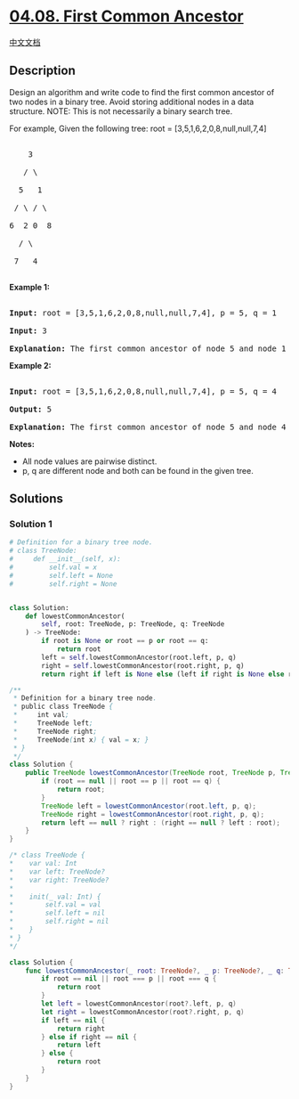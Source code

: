# [04.08. First Common Ancestor](https://leetcode.cn/problems/first-common-ancestor-lcci)

[中文文档](/lcci/04.08.First%20Common%20Ancestor/README.md)

## Description

<p>Design an algorithm and write code to find the first common ancestor of two nodes in a binary tree. Avoid storing additional nodes in a data structure. NOTE: This is not necessarily a binary search tree.</p>

<p>For example, Given the following tree: root = [3,5,1,6,2,0,8,null,null,7,4]</p>

<pre>

    3

   / \

  5   1

 / \ / \

6  2 0  8

  / \

 7   4

</pre>

<p><strong>Example 1:</strong></p>

<pre>

<strong>Input:</strong> root = [3,5,1,6,2,0,8,null,null,7,4], p = 5, q = 1

<strong>Input:</strong> 3

<strong>Explanation:</strong> The first common ancestor of node 5 and node 1 is node 3.</pre>

<p><strong>Example 2:</strong></p>

<pre>

<strong>Input:</strong> root = [3,5,1,6,2,0,8,null,null,7,4], p = 5, q = 4

<strong>Output:</strong> 5

<strong>Explanation:</strong> The first common ancestor of node 5 and node 4 is node 5.</pre>

<p><strong>Notes:</strong></p>

<ul>
	<li>All node values are pairwise distinct.</li>
	<li>p, q are different node and both can be found in the given tree.</li>
</ul>

## Solutions

### Solution 1

<!-- tabs:start -->

```python
# Definition for a binary tree node.
# class TreeNode:
#     def __init__(self, x):
#         self.val = x
#         self.left = None
#         self.right = None


class Solution:
    def lowestCommonAncestor(
        self, root: TreeNode, p: TreeNode, q: TreeNode
    ) -> TreeNode:
        if root is None or root == p or root == q:
            return root
        left = self.lowestCommonAncestor(root.left, p, q)
        right = self.lowestCommonAncestor(root.right, p, q)
        return right if left is None else (left if right is None else root)
```

```java
/**
 * Definition for a binary tree node.
 * public class TreeNode {
 *     int val;
 *     TreeNode left;
 *     TreeNode right;
 *     TreeNode(int x) { val = x; }
 * }
 */
class Solution {
    public TreeNode lowestCommonAncestor(TreeNode root, TreeNode p, TreeNode q) {
        if (root == null || root == p || root == q) {
            return root;
        }
        TreeNode left = lowestCommonAncestor(root.left, p, q);
        TreeNode right = lowestCommonAncestor(root.right, p, q);
        return left == null ? right : (right == null ? left : root);
    }
}
```

```swift
/* class TreeNode {
*    var val: Int
*    var left: TreeNode?
*    var right: TreeNode?
*
*    init(_ val: Int) {
*        self.val = val
*        self.left = nil
*        self.right = nil
*    }
* } 
*/

class Solution {
    func lowestCommonAncestor(_ root: TreeNode?, _ p: TreeNode?, _ q: TreeNode?) -> TreeNode? {
        if root == nil || root === p || root === q {
            return root
        }
        let left = lowestCommonAncestor(root?.left, p, q)
        let right = lowestCommonAncestor(root?.right, p, q)
        if left == nil {
            return right
        } else if right == nil {
            return left
        } else {
            return root
        }
    }
}
```

<!-- tabs:end -->

<!-- end -->
